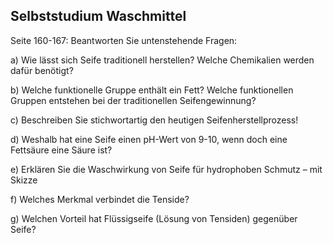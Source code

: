 ## Selbststudium Waschmittel

Seite 160-167: Beantworten Sie untenstehende Fragen:

a)     Wie lässt sich Seife traditionell herstellen? Welche Chemikalien werden dafür benötigt?

b)     Welche funktionelle Gruppe enthält ein Fett? Welche funktionellen Gruppen entstehen bei der traditionellen Seifengewinnung?

c)     Beschreiben Sie stichwortartig den heutigen Seifenherstellprozess!

d)     Weshalb hat eine Seife einen pH-Wert von 9-10, wenn doch eine Fettsäure eine Säure ist?

e)     Erklären Sie die Waschwirkung von Seife für hydrophoben Schmutz – mit Skizze

f)      Welches Merkmal verbindet die Tenside?

g)     Welchen Vorteil hat Flüssigseife (Lösung von Tensiden) gegenüber Seife?
